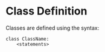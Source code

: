 # Class Definition

Classes are defined using the syntax:

```
class ClassName:
    <statements>
```



